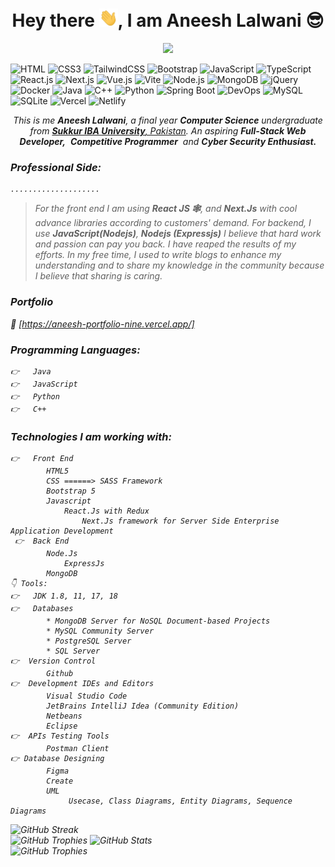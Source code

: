 <h1 align="center">Hey there <img src="https://raw.githubusercontent.com/ABSphreak/ABSphreak/master/gifs/Hi.gif" width="30px">, I am Aneesh Lalwani 😎</h1> 
<div id="header" align="center">
  <img src="https://media.giphy.com/media/M9gbBd9nbDrOTu1Mqx/giphy.gif" width="100"/>
</div>

![HTML](https://img.shields.io/badge/HTML5-E34F26?style=flat-square&logo=html5&logoColor=white)
![CSS3](https://img.shields.io/badge/CSS3-1572B6?style=flat-square&logo=css3&logoColor=white)
![TailwindCSS](https://img.shields.io/badge/Tailwind_CSS-38B2AC?style=flat-square&logo=tailwind-css&logoColor=white)
![Bootstrap](https://img.shields.io/badge/Bootstrap-563D7C?style=flat-square&logo=bootstrap&logoColor=white)
![JavaScript](https://img.shields.io/badge/JavaScript-F7DF1E?style=flat-square&logo=javascript&logoColor=black)
![TypeScript](https://img.shields.io/badge/TypeScript-007ACC?style=flat-square&logo=typescript&logoColor=white)
![React.js](https://img.shields.io/badge/React.js-0081CB?style=flat-square&logo=react&logoColor=61DAFB)
![Next.js](https://img.shields.io/badge/Next.js-000000?style=flat-square&logo=next.js&logoColor=white)
![Vue.js](https://img.shields.io/badge/Vue.js-35495E?style=flat-square&logo=vue.js&logoColor=4FC08D)
![Vite](https://img.shields.io/badge/Vite-593D88?style=flat-square&logo=vite&logoColor=white)
![Node.js](https://img.shields.io/badge/Node.js-43853D?style=flat-square&logo=node.js&logoColor=white)
![MongoDB](https://img.shields.io/badge/MongoDB-4EA94B?style=flat-square&logo=mongodb&logoColor=white)
![jQuery](https://img.shields.io/badge/jQuery-0769AD?style=flat-square&logo=jquery&logoColor=white)
![Docker](https://img.shields.io/badge/Docker-0CC1F3?style=flat-square&logo=docker&logoColor=white)
![Java](https://img.shields.io/badge/Java-007396?style=flat-square&logo=java&logoColor=white)
![C++](https://img.shields.io/badge/C++-00599C?style=flat-square&logo=c%2B%2B&logoColor=white)
![Python](https://img.shields.io/badge/Python-3776AB?style=flat-square&logo=python&logoColor=white)
![Spring Boot](https://img.shields.io/badge/Spring%20Boot-6DB33F?style=flat-square&logo=spring&logoColor=white)
![DevOps](https://img.shields.io/badge/DevOps-333333?style=flat-square&logo=dev.to&logoColor=white)
![MySQL](https://img.shields.io/badge/MySQL-005C84?style=flat-square&logo=mysql&logoColor=white)
![SQLite](https://img.shields.io/badge/SQLite-07405E?style=flat-square&logo=sqlite&logoColor=white)
![Vercel](https://img.shields.io/badge/Vercel-000000?style=flat-square&logo=vercel&logoColor=white)
![Netlify](https://img.shields.io/badge/Netlify-00C7B7?style=flat-square&logo=netlify&logoColor=white)

<p align="center">
  <em>
    This is me <b>Aneesh Lalwani</b>, a final year <b>Computer Science</b> undergraduate from <a href="https://www.iba-suk.edu.pk/"> <b>Sukkur IBA University</b>, Pakistan</a>.
    An aspiring <b>Full-Stack Web Developer,</b>&nbsp; <b>Competitive Programmer</b>&nbsp; and <b> Cyber Security Enthusiast.</b> 
  <br>
<!--   <b><i>"---Always Work Hard and Trust the Process---"</i></b> -->
</p>
<!-- ### Student Life
    I did my matriculation and Intermediate from Gul Model Science Collage, Jacobabad, Sindh, Pakistan... 
    For now, I am a Scholar at one of the reputed Universities (Sukkur IBA University) in Computer Science Major -->

###  Professional Side:
    ....................
>   For the front end I am using **React JS 🕸️**, and **Next.Js** with cool advance libraries according to customers' demand.
    For backend, I use **JavaScript(Nodejs)**, **Nodejs (Expressjs)**
    I believe that hard work and passion can pay you back. I have reaped the results of my efforts. In my free time, I used to write blogs to enhance my understanding and to share my knowledge in the community because I believe that sharing is caring.
### Portfolio

🔗 [https://aneesh-portfolio-nine.vercel.app/]


### Programming Languages:
    👉	Java
    👉	JavaScript
    👉	Python
    👉	C++
### Technologies I am working with:
    👉	Front End
            HTML5
            CSS ======> SASS Framework
            Bootstrap 5
            Javascript
                React.Js with Redux
                    Next.Js framework for Server Side Enterprise Application Development
     👉	Back End
            Node.Js
                ExpressJs
            MongoDB            
    👇 Tools:
    👉	JDK 1.8, 11, 17, 18
    👉	Databases
            * MongoDB Server for NoSQL Document-based Projects
            * MySQL Community Server
            * PostgreSQL Server
            * SQL Server
    👉  Version Control
            Github
    👉  Development IDEs and Editors
            Visual Studio Code
            JetBrains IntelliJ Idea (Community Edition)
            Netbeans
            Eclipse 
    👉  APIs Testing Tools
            Postman Client
    👉 Database Designing
            Figma
            Create
            UML
                 Usecase, Class Diagrams, Entity Diagrams, Sequence Diagrams
![GitHub Streak](https://github-readme-streak-stats.herokuapp.com/?user=aneeshlalwani)
<br/>
![GitHub Trophies ](https://github-profile-trophy.vercel.app/?username=aneeshlalwani)
![GitHub Stats](https://github-readme-stats.vercel.app/api?username=aneeshlalwani&show_icons=true&theme=theme)
<br />
![GitHub Trophies ](https://github-readme-stats.vercel.app/api/top-langs/?username=aneeshlalwani)  
